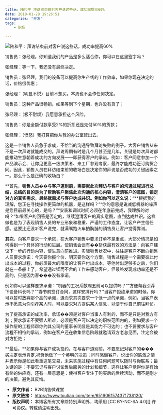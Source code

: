 ```yaml
---
title: 陆和平 拜访结束前对客户说这些话，成功率提高60%
date: 2018-01-28 19:26:51
categories: "开发"
tags:
	- 职场

---
```


![陆和平：拜访结束前对客户说这些话，成功率提高60%][60]

销售员：张经理，你知道我们的产品是多么适合你，你可以在这里签字吗？

张经理：等一下，我还没有最终决定。

销售员：张经理，我们的设备可以提高你生产线的工作效率，如果你现在决定的话，价格很优惠；

张经理：（明显不悦）目前不想买，本周也不会作任何决定。

销售员：这种产品很畅销，如果等到下个星期，也许没有货了；

张经理：（极不耐烦）我愿意承担这个风险。

销售员：你是全额付款享受2%的折扣还是先付50%的货款；

张经理：（愤怒）我打算把你从我的办公室赶出去。

这是一个销售人员急于求成，不恰当的沟通导致拜访失败的例子。大客户销售从来不是一次拜访就能成交的，拜访周期有时是几个月甚至是几年，关键是每次拜访都能推动生意朝着成功的方向发展——即获得客户的承诺。例如：客户同意参加一个产品演示会、让你见更高一级决策者、来工厂参观考察，最终才能成功签订购货合同。因此，销售人员在拜访结束前的收场白是决定你的拜访是否成功的关键因素之一。那么什么是正确的收场白？

**首先，**销售人员��与客户道别前，需要就此次拜访与客户的沟通过程进行总结，总结的目的是为了帮助客户聚焦此次沟通的核心内容，澄清客户的意图，锁定对方的真实需求，最终就需求与客户达成共识。例如你可以这么说：**“**根据我的理解，您正在寻找操作更简单的机器，是这样吗？”“你的意思是说减低机器的噪声是您目前最关心的，是吗？”“安装和调试时间必须在年底前完成，我理解的对吗？”如果客户的回答是否定的，继续澄清客户的真实意图，直到达成共识。这样做也是为了表现销售人员的专业形象和稳重、严谨的工作态度，让客户产生信任感。这要比还没听客户说完，就满嘴跑火车拍胸脯的销售员让客户觉得靠谱。

**其次**，向客户要求一个承诺，在大客户销售中要求订单不是重点，大部分情况是如何得到一个具体的行动和进展。使销售会谈有��斩获最有效的方法是：向客户建议下一步的行动内容，使生意向前推进。实际销售状况中，往往是客户不断向销售人员要求承诺：今天要你报个价、明天要你送个方案。销售过程是一个需要彼此付出成本的过程，你必须最大的限度的让客户付出成本，等他付出足够多之后，你们就在一条船上了。希望通过锲而不舍的工作来感动客户，但最终发现成功率还是不高的，只是因为客���没有承诺。

例如你可以这样要求承诺：“机器的工况系数周五前可以提供吗？”“方便帮我引荐下设备科长吗？”“春节前签订合同，这样安排行吗？”当客户拒绝承诺的时候，你可以暂时放弃那个高的承诺，退而求其次要求一个低一点的承诺，例如，当客户表示不愿意为你引荐某人时，可以要求对方提供某人信息，以便于你自己前往拜访。

为了提高承诺的成功率，承诺��须是对客户当事人有利的，而不是只是对我方有利；要求承诺不要强人所难，必须是客户可以决定的职权范围内的，例如要求一个操作层的工程师帮你约其公司的董事长明显是其能力不可达的；也不要要求与客户流程不相符的承诺，例如在客户还在收集信息阶段就邀请双方老总见面，注定会被对方拒绝；

**最后，**如果你与客户成功签约，在与客户道别前，不要忘记对客户的���买决定表示肯定,祝贺他做了一个英明的决策；同时感谢客户，说出你的感激之情并表示你是如此看重这笔交易，未来实施过程中有任何问题可以随时与你联系；最关键的是：不要忘记与客户讨论售后服务的计划和细节，这样让客户觉得你是有始有终的供应商，还有一层意思是：使得客户专注于购买后的后续活动，而不是刚才的决策，避免其反悔。


[60]: /pro/os/crawler/IRYY-EB6R-RMNI.jpg
 *  **原文作者：** B2B销售微课堂
 *  **原文链接：** https://www.toutiao.com/item/6516061574371738120/
 *  **版权声明：** 本博客所有文章除特别声明外，均采用 [CC BY-NC-SA 4.0][] 许可协议。转载请注明出处。